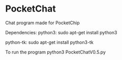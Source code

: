 # PocketChat
Chat program made for PocketChip

Dependencies:
python3:
sudo apt-get install python3

python-tk:
sudo apt-get install python3-tk

To run the program
python3 PocketChatV0.5.py

